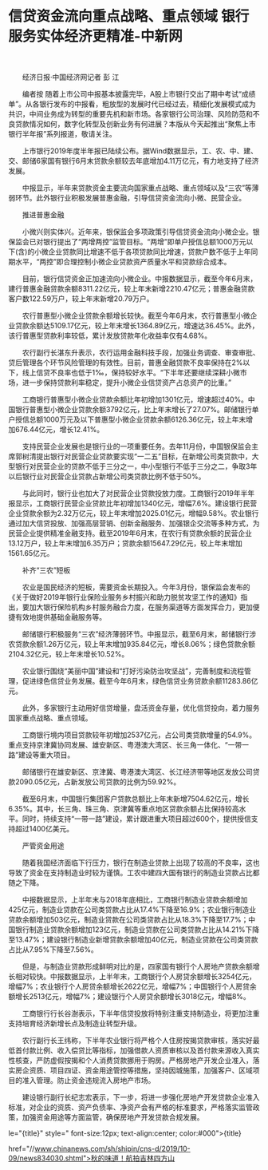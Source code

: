 # 信贷资金流向重点战略、重点领域 银行服务实体经济更精准-中新网

　　

　　经济日报·中国经济网记者  彭 江

　　编者按 随着上市公司中报基本披露完毕，A股上市银行交出了期中考试“成绩单”。从各银行发布的中报看，粗放型的发展时代已经过去，精细化发展模式成为共识，中间业务成为转型的重要先机和新市场。各家银行公司治理、风险防范和不良贷款情况如何，数字化转型及创新业务有何进展？本版从今天起推出“聚焦上市银行半年报”系列报道，敬请关注。

　　上市银行2019年度半年报已陆续公布。据Wind数据显示，工、农、中、建、交、邮储6家国有银行6月末贷款余额较去年底增加4.11万亿元，有力地支持了经济发展。

　　中报显示，半年来贷款资金主要流向国家重点战略、重点领域以及“三农”等薄弱环节。此外银行业积极发展普惠金融，引导信贷资金流向小微、民营企业。

　　推进普惠金融

　　小微兴则实体兴。近年来，银保监会多项政策引导信贷资金流向小微企业。银保监会已对银行提出了“两增两控”监管目标。“两增”即单户授信总额1000万元以下(含)的小微企业贷款同比增速不低于各项贷款同比增速，贷款户数不低于上年同期水平，“两控”即合理控制小微企业贷款资产质量水平和贷款综合成本。

　　目前，银行信贷资金正加速流向小微企业。中报数据显示，截至今年6月末，建行普惠金融贷款余额8311.22亿元，较上年末新增2210.47亿元；普惠金融贷款客户数122.59万户，较上年末新增20.79万户。

　　农行普惠型小微企业贷款余额增长较快。截至今年6月末，农行普惠型小微企业贷款余额达5109.17亿元，较上年末增长1364.89亿元，增速达36.45%。此外，该行普惠型贷款利率较低，累计发放贷款年化收益率仅有4.68%。

　　农行副行长湛东升表示，农行运用金融科技手段，加强业务调查、审查审批、贷后管理各个环节风险管理的有效性。目前，普惠金融贷款不良率保持在2%以下，线上信贷不良率也低于1‰，保持较好水平。“下半年还要继续深耕小微市场，进一步保持贷款利率稳定，提升小微企业信贷资产占总资产的比重。”

　　工商银行普惠型小微企业贷款余额比年初增加1301亿元，增速超过40%。中国银行普惠型小微企业贷款余额3792亿元，比上年末增长了27.07%。邮储银行单户授信总额1000万元及以下普惠型小微企业贷款余额6126.36亿元，较上年末增加676.44亿元，增长12.41%。

　　支持民营企业发展也是银行业的一项重要任务。去年11月份，中国银保监会主席郭树清提出银行对民营企业贷款要实现“一二五”目标，在新增公司类贷款中，大型银行对民营企业的贷款不低于三分之一，中小型银行不低于三分之二，争取3年以后银行业对民营企业贷款占新增公司类贷款比例不低于50%。

　　与此同时，银行业也加大了对民营企业贷款投放力度。工商银行2019年半年报显示，工商银行民营企业贷款比年初增加1340亿元，增幅7.6%。建设银行民营企业贷款余额为2.32万亿元，较上年末增加2025.01亿元，增幅9.58%。农业银行通过加大信贷投放、加强高层营销、创新金融服务、加强银企交流等多种方式，为民营企业提供精准金融支持。截至2019年6月末，在农行有贷款余额的民营企业13.12万户，较上年末增加6.35万户；贷款余额15647.29亿元，较上年末增加1561.65亿元。

　　补齐“三农”短板

　　农业是国民经济的短板，需要资金长期投入。今年3月份，银保监会发布的《关于做好2019年银行业保险业服务乡村振兴和助力脱贫攻坚工作的通知》指出，要加大银行保险机构乡村服务融合力度，在服务渠道等方面发挥合力，更加便捷有效地提供基础金融服务等。

　　邮储银行积极服务“三农”经济薄弱环节。中报显示，截至6月末，邮储银行涉农贷款余额1.26万亿元，较上年末增加935.84亿元，增长8.06%；绿色贷款余额2104.32亿元，较上年末增长10.52%。

　　农业银行围绕“美丽中国”建设和“打好污染防治攻坚战”，完善制度和流程管理，促进绿色信贷业务发展。截至今年6月末，绿色信贷业务贷款余额11283.86亿元。

　　此外，多家银行主动用好信贷增量，盘活资金存量，优化信贷投向，着力服务国家重点战略、重点领域。

　　工商银行境内项目贷款较年初增加2537亿元，占公司类贷款增量的54.9%。重点支持京津冀协同发展、雄安新区、粤港澳大湾区、长三角一体化、“一带一路”建设等重大项目。

　　邮储银行在雄安新区、京津冀、粤港澳大湾区、长江经济带等地区发放公司贷款2090.05亿元，占新发放公司贷款的比例为59.92%。

　　截至6月末，中国银行集团客户贷款总额比上年末新增7504.62亿元，增长6.35%。其中，长三角、珠三角、京津冀等重点地区贷款余额占比保持较高水平。同时，持续支持“一带一路”建设，累计跟进重大项目超过600个，提供授信支持超过1400亿美元。

　　严管资金用途

　　随着我国经济面临下行压力，银行在制造业贷款上出现了较高的不良率，这也导致了资金在支持制造业时较为谨慎。工农中建四大国有银行的制造业贷款占比都随之下降。

　　中报数据显示，上半年末与2018年底相比，工商银行制造业贷款余额增加425亿元，制造业贷款在公司类贷款占比从17.4%下降至16.9%；农业银行制造业贷款余额增加503亿元，制造业贷款在公司类贷款占比从18.3%下降至17.7%；中国银行制造业贷款余额增加123亿元，制造业贷款在公司类贷款占比从14.21%下降至13.47%；建设银行制造业新增贷款余额增加40亿元，制造业贷款在公司类贷款占比从7.95%下降至7.56%。

　　但是，与制造业贷款形成鲜明对比的是，四家国有银行个人房地产贷款余额增长相对较快。中报数据显示，上半年末，工商银行个人房贷余额增长3254亿元，增幅7%；农业银行个人房贷余额增长2622亿元，增幅7%；中国银行个人房贷余额增长2513亿元，增幅7%；建设银行个人房贷余额增长3018亿元，增幅8%。

　　工商银行行长谷澍表示，下半年信贷投放将特别注重支持制造业，将更加注重支持培育经济新增长点及制造业转型升级。

　　农行副行长王纬称，下半年农业银行将严格个人住房按揭贷款审核，落实好最低首付款比例、收入偿贷比等指标，加强借款人资质审核以及首付款来源收入真实性核查，严防虚假按揭和个人消费贷款挪用于购房。严格房地产开发企业准入，落实房企资质、项目四证、资金用途管控等措施，坚持因城施策，加强客户、区域项目的准入管理。防止资金违规流入房地产市场。

　　建设银行副行长纪志宏表示，下一步，将进一步强化房地产开发贷款企业准入标准，对企业的资质、资产负债率、净资产会有严格的标准要求，严格落实监管政策，加强资金用途等方面监管，确保房地产开发贷款合规发展。

le="{title}" style=" font-size:12px; text-align:center; color:#000">{title}

href="//www.chinanews.com/sh/shipin/cns-d/2019/10-09/news834030.shtml">秋的味道！航拍吉林四方山
